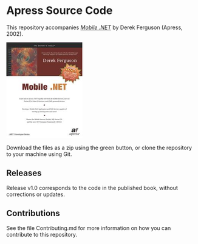 # Apress Source Code

This repository accompanies [*Mobile .NET*](http://www.apress.com/9781893115712) by Derek Ferguson (Apress, 2002).

![Cover image](9781893115712.jpg)

Download the files as a zip using the green button, or clone the repository to your machine using Git.

## Releases

Release v1.0 corresponds to the code in the published book, without corrections or updates.

## Contributions

See the file Contributing.md for more information on how you can contribute to this repository.
